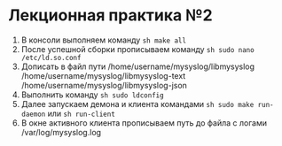 # Лекционная практика №2

1. В консоли выполняем команду ```sh make all```
2. После успешной сборки прописываем команду ```sh sudo nano /etc/ld.so.conf```
3. Дописать в файл пути
  /home/username/mysyslog/libmysyslog
  /home/username/mysyslog/libmysyslog-text
  /home/username/mysyslog/libmysyslog-json
4. Выполнить команду ```sh sudo ldconfig```
5. Далее запускаем демона и клиента командами ```sh sudo make run-daemon``` или ```sh run-client```
6. В окне активного клиента прописываем путь до файла с логами /var/log/mysyslog.log
